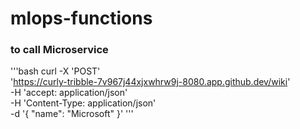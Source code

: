 # mlops-functions

### to call Microservice
'''bash
curl -X 'POST' \
  'https://curly-tribble-7v967j44xjxwhrw9j-8080.app.github.dev/wiki' \
  -H 'accept: application/json' \
  -H 'Content-Type: application/json' \
  -d '{
  "name": "Microsoft"
}'
'''